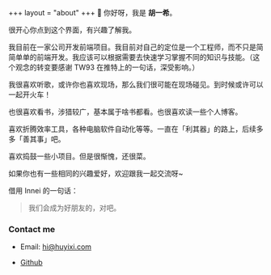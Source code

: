+++
layout = "about"
+++
👋 你好呀，我是 **胡一希**。

很开心你点到这个界面，有兴趣了解我。

我目前在一家公司开发前端项目。我目前对自己的定位是一个工程师，而不只是简简单单的前端开发。我应该可以根据需要去快速学习掌握不同的知识与技能。（这个观念的转变要感谢 TW93 在推特上的一句话，深受影响。）

我很喜欢听歌，或许你也喜欢现场，那么我们很可能在现场碰见。到时候或许可以一起开火车！

也很喜欢看书，涉猎较广，基本属于啥书都看。也很喜欢读一些个人博客。

喜欢折腾效率工具，各种电脑软件自动化等等。一直在「利其器」的路上，后续多多「善其事」吧。

喜欢捣鼓一些小项目。但是很惭愧，还很菜。

如果你也有一些相同的兴趣爱好，欢迎跟我一起交流呀~

借用 Innei 的一句话：

> 我们会成为好朋友的，对吧。

### Contact me

- Email: hi@huyixi.com

- [Github](https://github.com/huyixi)
